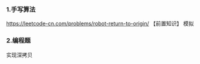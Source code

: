 ### 1.手写算法

https://leetcode-cn.com/problems/robot-return-to-origin/
【前置知识】
 模拟



### 2.编程题

实现深拷贝


